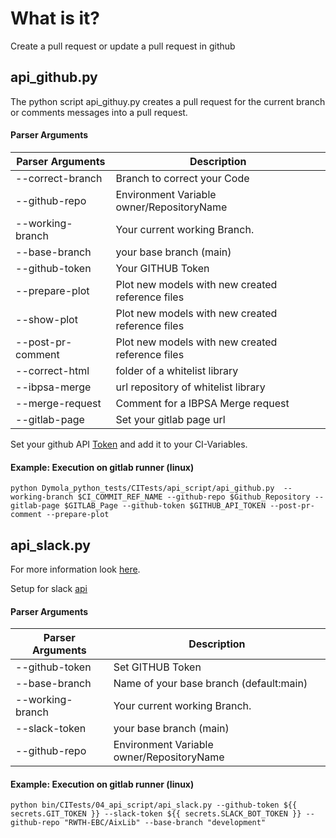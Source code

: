 # What is it?
Create a pull request or update a pull request in github

## api_github.py

The python script api_githuy.py creates a pull request for the current branch or comments messages into a pull request.

#### Parser Arguments
| Parser Arguments | Description                                                                | 
|---------------|----------------------------------------------------------------------------| 
| --correct-branch | Branch to correct your Code                                                |
| --github-repo | Environment Variable owner/RepositoryName                                  |
| --working-branch | Your current working Branch.                                               |
| --base-branch | your base branch (main)                                         |
| --github-token | Your GITHUB Token |
| --prepare-plot| Plot new models with new created reference files      |
| --show-plot  | Plot new models with new created reference files                                                           |
| --post-pr-comment | Plot new models with new created reference files                                                  |
| --correct-html  | folder of a whitelist library                                              |
| --ibpsa-merge | url repository of whitelist library                                        |
| --merge-request| Comment for a IBPSA Merge request                                         |
| --gitlab-page | Set your gitlab page url                          |


Set your github API [Token](https://docs.github.com/en/authentication/keeping-your-account-and-data-secure/creating-a-personal-access-token) and add it to your CI-Variables.

#### Example: Execution on gitlab runner (linux)
    python Dymola_python_tests/CITests/api_script/api_github.py  --working-branch $CI_COMMIT_REF_NAME --github-repo $Github_Repository --gitlab-page $GITLAB_Page --github-token $GITHUB_API_TOKEN --post-pr-comment --prepare-plot
## api_slack.py
For more information look [here](https://github.com/RWTH-EBC/AixLib/wiki/github-actions).

Setup for slack [api](https://sagarsonwane230797.medium.com/automate-slack-notification-with-github-actions-4675862713cc) 
#### Parser Arguments
| Parser Arguments | Description                             | 
|------------------|-----------------------------------------| 
| --github-token | Set GITHUB Token                        |
| --base-branch    | Name of your base branch (default:main) |
| --working-branch | Your current working Branch.            |
| --slack-token    | your base branch (main)                 |
| --github-repo    | Environment Variable owner/RepositoryName                     |
#### Example: Execution on gitlab runner (linux)
    python bin/CITests/04_api_script/api_slack.py --github-token ${{ secrets.GIT_TOKEN }} --slack-token ${{ secrets.SLACK_BOT_TOKEN }} --github-repo "RWTH-EBC/AixLib" --base-branch "development"